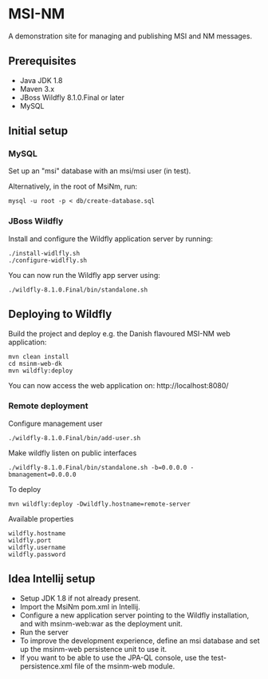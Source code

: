 # MSI-NM #

A demonstration site for managing and publishing MSI and NM messages.

## Prerequisites
* Java JDK 1.8
* Maven 3.x
* JBoss Wildfly 8.1.0.Final or later
* MySQL

## Initial setup

### MySQL
Set up an "msi" database with an msi/msi user (in test).

Alternatively, in the root of MsiNm, run:

    mysql -u root -p < db/create-database.sql

### JBoss Wildfly
Install and configure the Wildfly application server by running:

    ./install-widlfly.sh
    ./configure-widlfly.sh

You can now run the Wildfly app server using:

    ./wildfly-8.1.0.Final/bin/standalone.sh


## Deploying to Wildfly

Build the project and deploy e.g. the Danish flavoured MSI-NM web application:

    mvn clean install
    cd msinm-web-dk
    mvn wildfly:deploy

You can now access the web application on: http://localhost:8080/

### Remote deployment

Configure management user

    ./wildfly-8.1.0.Final/bin/add-user.sh 
    
Make wildfly listen on public interfaces

    ./wildfly-8.1.0.Final/bin/standalone.sh -b=0.0.0.0 -bmanagement=0.0.0.0
    
To deploy

    mvn wildfly:deploy -Dwildfly.hostname=remote-server
    
Available properties

    wildfly.hostname
    wildfly.port
    wildfly.username
    wildfly.password

## Idea Intellij setup

* Setup JDK 1.8 if not already present.
* Import the MsiNm pom.xml in Intellij.
* Configure a new application server pointing to the Wildfly installation, and with msinm-web:war as the deployment unit.
* Run the server
* To improve the development experience, define an msi database and set up the msinm-web persistence unit to use it.
* If you want to be able to use the JPA-QL console, use the test-persistence.xml file of the msinm-web module.


